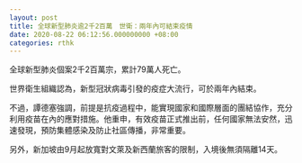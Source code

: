 ```yaml
---
layout: post
title: 全球新型肺炎逾2千2百萬　世衛：兩年內可結束疫情
date: 2020-08-22 06:12:56.000000000 +08:00
categories: rthk
---
```


全球新型肺炎個案2千2百萬宗，累計79萬人死亡。

世界衛生組織認為，新型冠狀病毒引發的疫症大流行，可於兩年內結束。

不過，譚德塞強調，前提是抗疫過程中，能實現國家和國際層面的團結協作，充分利用疫苗在內的應對措施。他重申，有效疫苗正式推出前，任何國家無法安然，迅速發現，預防集體感染及防止社區傳播，非常重要。

另外，新加坡由9月起放寬對文萊及新西蘭旅客的限制，入境後無須隔離14天。

